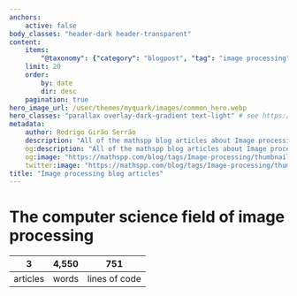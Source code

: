 ```yaml
---
anchors:
    active: false
body_classes: "header-dark header-transparent"
content:
    items:
        "@taxonomy": {"category": "blogpost", "tag": "image processing"}
    limit: 20
    order:
        by: date
        dir: desc
    pagination: true
hero_image_url: /user/themes/myquark/images/common_hero.webp
hero_classes: "parallax overlay-dark-gradient text-light" # see https://demo.getgrav.org/blog-skeleton/blog/hero-classes
metadata:
    author: Rodrigo Girão Serrão
    description: "All of the mathspp blog articles about Image processing."
    og:description: "All of the mathspp blog articles about Image processing."
    og:image: "https://mathspp.com/blog/tags/Image-processing/thumbnail.webp"
    twitter:image: "https://mathspp.com/blog/tags/Image-processing/thumbnail.webp"
title: "Image processing blog articles"
---
```



# The computer science field of image processing


<table class="stats-table">
    <thead>
        <tr>
            <th style="text-align: center;">3</th>
            <th style="text-align: center;">4,550</th>
            <th style="text-align: center;">751</th>
        </tr>
    </thead>
    <tbody>
        <tr>
            <td style="text-align: center;">articles</td>
            <td style="text-align: center;">words</td>
            <td style="text-align: center;">lines of code</td>
        </tr>
    </tbody>
</table>